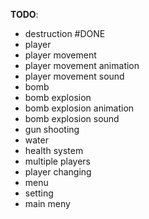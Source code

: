 **TODO**:
  * destruction       #DONE
  * player
  * player movement
  * player movement animation
  * player movement sound
  * bomb
  * bomb explosion
  * bomb explosion animation
  * bomb explosion sound
  * gun shooting
  * water
  * health system
  * multiple players
  * player changing
  * menu
  * setting
  * main meny
